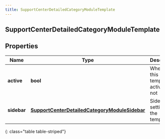 ```yaml
---
title: SupportCenterDetailedCategoryModuleTemplate
---
```

## SupportCenterDetailedCategoryModuleTemplate

## Properties

|Name | Type | Description | Notes|
|------------ | ------------- | ------------- | -------------|
| **active** | **bool** | Whether this template is active or not | [optional] |
| **sidebar** | [**SupportCenterDetailedCategoryModuleSidebar**](SupportCenterDetailedCategoryModuleSidebar.html) | Sidebar settings for the template | [optional] |
{: class="table table-striped"}


